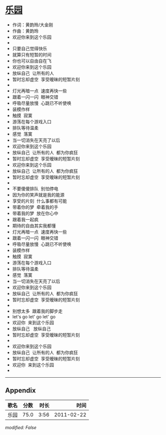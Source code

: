 # [乐园](https://music.163.com/song?id=64306)

* 作词：黄韵玲/大金刚
* 作曲：黄韵玲
* 欢迎你来到这个乐园
* 
* 只要自己觉得快乐
* 就算只有短暂的时间
* 你也可以自由自在飞
* 欢迎你来到这个乐园
* 放纵自己  让所有的人
* 暂时忘却虚空  享受暧昧的短暂片刻
* 
* 灯光再暗一点  速度再快一些
* 跟着一闪一闪  眼神交错
* 呼吸尽量放慢  心跳已不听使唤
* 装模作样
* 触摸  寂寞
* 游荡在每个游戏入口
* 排队等待温柔
* 感觉  落寞
* 当一切消失在天亮了以后
* 欢迎你来到这个乐园
* 放纵自己  让所有的人  都为你疯狂
* 暂时忘却虚空  享受暧昧的短暂片刻
* 欢迎你来到这个乐园
* 放纵自己  让所有的人  都为你疯狂
* 暂时忘却虚空  享受暧昧的短暂片刻
* 
* 不要傻傻排队  别怕停电
* 因为你的笑声就是我的能源
* 享受的片刻  什么事都有可能
* 带着你的梦  牵着我的手
* 带着我的梦  放在你心中
* 跟着我一起疯
* 期待的自由其实我都懂
* 灯光再暗一点  速度再快一些
* 跟着一闪一闪  眼神交错
* 呼吸尽量放慢  心跳已不听使唤
* 装模作样
* 触摸  寂寞
* 游荡在每个游戏入口
* 排队等待温柔
* 感觉  落寞
* 当一切消失在天亮了以后
* 欢迎你来到这个乐园
* 放纵自己  让所有的人  都为你疯狂
* 暂时忘却虚空  享受暧昧的短暂片刻
* 
* 别想太多  跟着我的脚步走
* let's go let' go let' go
* 欢迎你  来到这个乐园
* 放纵自己   放纵自己
* 暂时忘却虚空  享受暧昧的短暂片刻
* 
* 欢迎你来到这个乐园
* 放纵自己  让所有的人  都为你疯狂
* 暂时忘却虚空  享受暧昧的短暂片刻
* 欢迎你  来到这个乐园
* 


---

## Appendix

|歌名|分数|时长|时间|
|:---|:---:|---:|---:|
|乐园|75.0|3:56|2011-02-22

*modified: False*